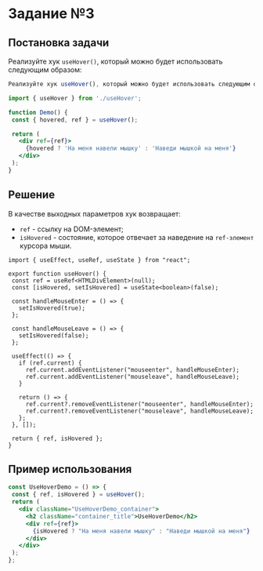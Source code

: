 # Задание №3

## Постановка задачи
 Реализуйте хук `useHover()`, который можно будет использовать следующим образом:

 ```jsx
Реализуйте хук useHover(), который можно будет использовать следующим образом:

import { useHover } from './useHover';

function Demo() {
  const { hovered, ref } = useHover();

  return (
    <div ref={ref}>
      {hovered ? 'На меня навели мышку' : 'Наведи мышкой на меня'}
    </div>
  );
}
 ```

 ## Решение
В качестве выходных параметров хук возвращает:
- `ref` - ссылку на DOM-элемент;
- `isHovered` - состояние, которое отвечает за наведение на `ref-элемент` курсора мыши.

 ```tsx
import { useEffect, useRef, useState } from "react";

export function useHover() {
  const ref = useRef<HTMLDivElement>(null);
  const [isHovered, setIsHovered] = useState<boolean>(false);

  const handleMouseEnter = () => {
    setIsHovered(true);
  };

  const handleMouseLeave = () => {
    setIsHovered(false);
  };

  useEffect(() => {
    if (ref.current) {
      ref.current.addEventListener("mouseenter", handleMouseEnter);
      ref.current.addEventListener("mouseleave", handleMouseLeave);
    }

    return () => {
      ref.current?.removeEventListener("mouseenter", handleMouseEnter);
      ref.current?.removeEventListener("mouseleave", handleMouseLeave);
    };
  }, []);

  return { ref, isHovered };
}

 ```

 ## Пример использования

 ```jsx
const UseHoverDemo = () => {
  const { ref, isHovered } = useHover();
  return (
    <div className="UseHoverDemo_container">
      <h2 className="container_title">UseHoverDemo</h2>
      <div ref={ref}>
        {isHovered ? "На меня навели мышку" : "Наведи мышкой на меня"}
      </div>
    </div>
  );
};
 ```